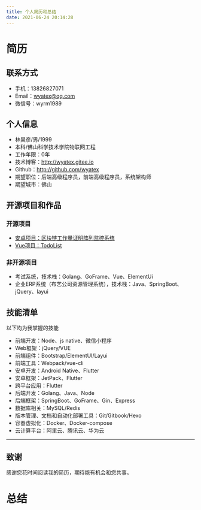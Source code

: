 ```yaml
---
title: 个人简历和总结
date: 2021-06-24 20:14:28
---
```


# 简历

## 联系方式

- 手机：13826827071
- Email：wyatex@qq.com 
- 微信号：wyrm1989


## 个人信息

 - 林昊彦/男/1999 
 - 本科/佛山科学技术学院物联网工程
 - 工作年限：0年
 - 技术博客：http://wyatex.gitee.io
 - Github：http://github.com/wyatex
 - 期望职位：后端高级程序员，前端高级程序员，系统架构师
 - 期望城市：佛山
  
## 开源项目和作品

### 开源项目
- [安卓项目：区块链工作量证明阵列监控系统](https://gitee.com/wyatex/blockchain-workload-certificate-monitoring)
- [Vue项目：TodoList](https://github.com/Wyatex/TodoList)


### 非开源项目
- 考试系统，技术栈：Golang、GoFrame、Vue、ElementUi
- 企业ERP系统（布艺公司资源管理系统），技术栈：Java、SpringBoot、jQuery、layui

## 技能清单

以下均为我掌握的技能

- 前端开发：Node、js native、微信小程序
- Web框架：jQuery/VUE
- 前端组件：Bootstrap/ElementUI/Layui
- 前端工具：Webpack/vue-cli
- 安卓开发：Android Native、Flutter
- 安卓框架：JetPack、Flutter
- 跨平台应用：Flutter
- 后端开发：Golang、Java、Node
- 后端框架：SpringBoot、GoFrame、Gin、Express
- 数据库相关：MySQL/Redis
- 版本管理、文档和自动化部署工具：Git/Gitbook/Hexo
- 容器虚拟化：Docker、Docker-compose
- 云计算平台：阿里云、腾讯云、华为云
      
---      
## 致谢
感谢您花时间阅读我的简历，期待能有机会和您共事。


# 总结



